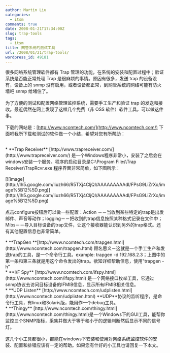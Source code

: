 ```yaml
---
author: Martin Liu
categories:
  - itsm
comments: true
date: 2008-01-21T17:34:00Z
slug: trap-tools
tags:
  - itsm
title: 网管系统的测试工具
url: /2008/01/21/trap-tools/
wordpress_id: 49181
---
```


很多网络系统管理软件都有 Trap 管理的功能，在系统的安装和配置过程中；验证系统是否能正常处理 Trap 是很麻烦的事情。原因有很多，发送 trap 的设备没有，设备上的 snmp 没有启用，或者设备都正常，到网管系统的网络可能有防火墙吧 snmp 给堵住了。<br /><br />为了方便的测试和配置网络管理监控系统，需要手工生产和验证 trap 的发送和接收。最近偶然在网上发现了这样几个免费（非 OSS 软件）软件工具，可以做这件事。<br /><br />下载的网站是：[http://www.ncomtech.com/](http://www.ncomtech.com/) 下面吧我所下载和测试的软件做一个小结，希望对您有所帮助：<br />

<br />	
  * **Trap Receiver** [http://www.trapreceiver.com/](http://www.trapreceiver.com/) 是一个Windows程序非常小，安装了之后会在windows安装一个服务。程序的启动目录是C:\Program Files\Trap Receiver\TrapRcvr.exe 程序界面非常简单，如下图所示：
<br /><br />[![image](http://lh5.google.com/liuzh66/R5TXj4CljQI/AAAAAAAAAdI/FPsG9LiZrXo/image%5B12%5D.png)](http://lh5.google.com/liuzh66/R5TXj4CljQI/AAAAAAAAAdI/FPsG9LiZrXo/image%5B12%5D.png)<br /><br />点击configure按钮后可以做一些配置：Action －－当收到某些特定的trap是出发邮件、声音等动作；logging－－把收到的trap信息按照某种格式记录在文件中；Mibs－－导入目标设备的trap文件，让这个接收器能认识到另外的trap格式。还有其他配置信息也非常简单。<br />

<br />	
  * **TrapGen **[http://www.ncomtech.com/trapgen.html](http://www.ncomtech.com/trapgen.html) 顾名思义－这就是一个手工生产和发送trap的工具，是一个命令行工具。example:  trapgen -d 192.168.2.3；上图中的第一条和第三条就是用这个命令发出的trap。欲知详细帮助信息，使用"trapgen -h"
<br />	
  * **I/F Spy** [http://www.ncomtech.com/ifspy.html](http://www.ncomtech.com/ifspy.html) 是一个网络接口枚举工具，它通过snmp协议去访问目标设备的IFMIB信息，显示所有IFMIB相关信息。
<br />	
  * **UDP Listen** [http://www.ncomtech.com/udplisten.html](http://www.ncomtech.com/udplisten.html) **UDP**协议的监听程序，是命令行工具，有linux和Solaris版，能用作一个debug工具。
<br />	
  * **Thingy** [http://www.ncomtech.com/thingy.html](http://www.ncomtech.com/thingy.html)是一个Windows下的GUI工具，能帮你监控三个SNMP指标，采集并做大于等于和小于的逻辑判断然后显示不同的信号灯。
<br /><br />这几个小工具都很小，都能在windows下安装和使用对网络系统监控软件的安装、配置和排错应该有一定的帮助。如果您有什好的小工具也请回复一下本文。
